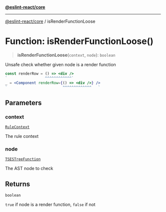 [**@eslint-react/core**](../README.md)

***

[@eslint-react/core](../README.md) / isRenderFunctionLoose

# Function: isRenderFunctionLoose()

> **isRenderFunctionLoose**(`context`, `node`): `boolean`

Unsafe check whether given node is a render function
```jsx
const renderRow = () => <div />
`                 ^^^^^^^^^^^^`
_ = <Component renderRow={() => <div />} />
`                         ^^^^^^^^^^^^^   `
```

## Parameters

### context

[`RuleContext`](../-internal-/type-aliases/RuleContext.md)

The rule context

### node

[`TSESTreeFunction`](../-internal-/type-aliases/TSESTreeFunction.md)

The AST node to check

## Returns

`boolean`

`true` if node is a render function, `false` if not
